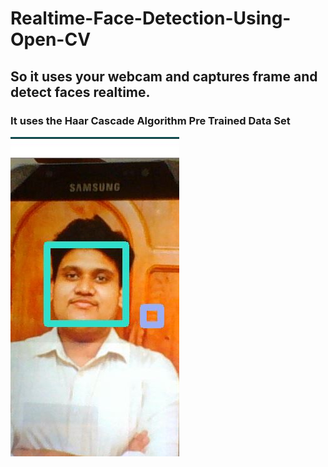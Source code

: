 # Realtime-Face-Detection-Using-Open-CV
## So it uses your webcam and captures frame and detect faces realtime.
### It uses the Haar Cascade Algorithm Pre Trained Data Set

 ![](capture.jpg)
